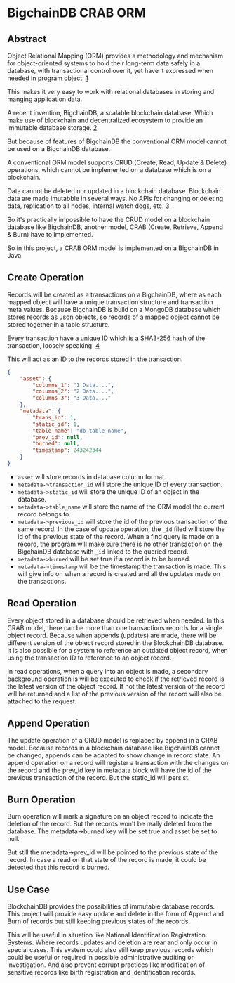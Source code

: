 # BigchainDB CRAB ORM

## Abstract
Object Relational Mapping (ORM) provides a methodology and mechanism for object-oriented systems to hold their long-term
data safely in a database, with transactional control over it, yet have it expressed when needed in program object. [1]

This makes it very easy to work with relational databases in storing and manging application data.

A recent invention, BigchainDB, a scalable blockchain database. Which make use of blockchain and decentralized ecosystem
to provide an immutable database storage. [2]

But because of features of BigchainDB the conventional ORM model cannot be used on a BigchainDB database.

A conventional ORM model supports CRUD (Create, Read, Update & Delete) operations, which cannot be implemented on a 
database which is on a blockchain.

Data cannot be deleted nor updated in a blockchain database. Blockchain data are made imutabble in several ways. No APIs
for changing or deleting data, replication to all nodes, internal watch dogs, etc. [3]

So it's practically impossible to have the CRUD model on a blockchain database like BigchainDB, another model, 
CRAB (Create, Retrieve, Append & Burn) have to implemented.

So in this project, a CRAB ORM model is implemented on a BigchainDB in Java.

## Create Operation
Records will be created as a transactions on a BigchainDB, where as each mapped object will have a unique transaction
structure and transaction meta values. Because BigchainDB is build on a MongoDB database which stores records as Json
objects, so records of a mapped object cannot be stored together in a table structure.

Every transaction have a unique ID which is a SHA3-256 hash of the transaction, loosely speaking. [4]

This will act as an ID to the records stored in the transaction.

```json
{
    "asset": {
        "columns_1": "1 Data....",
        "columns_2": "2 Data....",
        "columns_3": "3 Data...."
    },
    "metadata": {
        "trans_id": 1,
        "static_id": 1,
        "table_name": "db_table_name",
        "prev_id": null,
        "burned": null,
        "timestamp": 243242344
    }
}
```
* `asset` will store records in database column format.
* `metadata->transaction_id` will store the unique ID of every transaction.
* `metadata->static_id` will store the unique ID of an object in the database.
* `metadata->table_name` will store the name of the ORM model the current record belongs to.
* `metadata->previous_id` will store the id of the previous transaction of the same record. In the case of update operation,
the `_id` filed will store the id of the previous state of the record. When a find query is made on a record,
the program will make sure there is no other transaction on the BigchainDB database with `_id` linked to the queried record.
* `metadata->burned` will be set true if a record is to be burned.
* `metadata->timestamp` will be the timestamp the transaction is made. This will give info on when a record is created and
all the updates made on the transactions.

## Read Operation
Every object stored in a database should be retrieved when needed. In this CRAB model, there can be more than one transactions
records for a single object record. Because when appends (updates) are made, there will be different version of the object 
record stored in the BlockchainDB database. It is also possible for a system to reference an outdated object record, 
when using the transaction ID to reference to an object record.

In read operations, when a query into an object is made, a secondary background operation is will be executed to check if
the retrieved record is the latest version of the object record. If not the latest version of the record will be returned 
and a list of the previous version of the record will also be attached to the request.

## Append Operation
The update operation of a CRUD model is replaced by append in a CRAB model. Because records in a blockchain database like
BigchainDB cannot be changed, appends can be adapted to show change in record state. 
An append operation on a record will register a transaction with the changes on the record and the prev_id key in metadata
block will have the id of the previous transaction of the record. But the static_id will persist.

## Burn Operation
Burn operation will mark a signature on an object record to indicate the deletion of the record. But the records won't be
really deleted from the database. The metadata->burned key will be set true and asset be set to null. 

But still the metadata->prev_id will be pointed to the previous state of the record. In case a read on that state of the
record is made, it could be detected that this record is burned.

## Use Case
BlockchainDB provides the possibilities of immutable database records. This project will provide easy update and delete in the form
of Append and Burn of records but still keeping previous states of the records.

This will be useful in situation like National Identification Registration Systems. Where records updates and deletion are rear and
only occur in special cases. This system could also still keep previous records which could be useful or required in possible
administrative auditing or investigation. And also prevent corrupt practices like modification of sensitive records like birth
registration and identification records.

[1]: https://dl.acm.org/citation.cfm?id=1376773     "Object/relational mapping 2008: hibernate and the entity data model (edm)"
[2]: https://docs.bigchaindb.com/en/latest      "BigchainDB Documentation"
[3]: https://docs.bigchaindb.com/en/latest/immutable.html       "How BigchainDB is Immutable"
[4]: https://github.com/bigchaindb/BEPs/tree/master/13#transaction-components       "BigchainDB Transaction Componenets"
